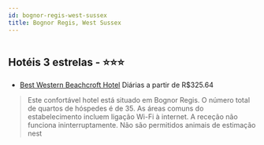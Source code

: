 ```yaml
---
id: bognor-regis-west-sussex
title: Bognor Regis, West Sussex
---
```


<center><img src="http://photos.hotelbeds.com/giata/17/179348/179348a_hb_a_001.jpg" alt="" /></center>


## Hotéis 3 estrelas - ⭐️⭐️⭐️

-    [Best Western Beachcroft Hotel](https://www.hurb.com/hoteis/bognor-regis/best-western-beachcroft-hotel-JNP-JP237569?cmp=18055) Diárias a partir de R$325.64
   > Este confortável hotel está situado em Bognor Regis. O número total de quartos de hóspedes é de 35. As áreas comuns do estabelecimento incluem ligação Wi-Fi à internet. A receção não funciona ininterruptamente. Não são permitidos animais de estimação nest
